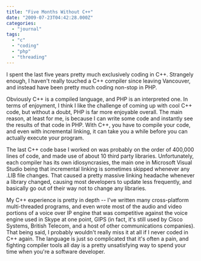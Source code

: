 ```yaml
---
title: "Five Months Without C++"
date: "2009-07-23T04:42:28.000Z"
categories: 
  - "journal"
tags: 
  - "c"
  - "coding"
  - "php"
  - "threading"
---
```


I spent the last five years pretty much exclusively coding in C++. Strangely enough, I haven't really touched a C++ compiler since leaving Vancouver, and instead have been pretty much coding non-stop in PHP.

Obviously C++ is a compiled language, and PHP is an interpreted one. In terms of enjoyment, I think I like the challenge of coming up with cool C++ code, but without a doubt, PHP is far more enjoyable overall. The main reason, at least for me, is because I can write some code and instantly see the results of that code in PHP. With C++, you have to compile your code, and even with incremental linking, it can take you a while before you can actually execute your program.

The last C++ code base I worked on was probably on the order of 400,000 lines of code, and made use of about 10 third party libraries. Unfortunately, each compiler has its own idiosyncrasies, the main one in Microsoft Visual Studio being that incremental linking is sometimes skipped whenever any .LIB file changes. That caused a pretty massive linking headache whenever a library changed, causing most developers to update less frequently, and basically go out of their way not to change any libraries.

My C++ experience is pretty in depth -- I've written many cross-platform multi-threaded programs, and even wrote most of the audio and video portions of a voice over IP engine that was competitive against the voice engine used in Skype at one point, GIPS (in fact, it's still used by Cisco Systems, British Telecom, and a host of other communications companies). That being said, I probably wouldn't really miss it at all if I never coded in C++ again. The language is just so complicated that it's often a pain, and fighting compiler tools all day is a pretty unsatisfying way to spend your time when you're a software developer.

